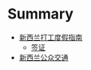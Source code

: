 # Summary

* [新西兰打工度假指南](whv_guide.md)
   * [签证](working_holiday_visa.md)
* [新西兰公众交通](public_transport.md)

